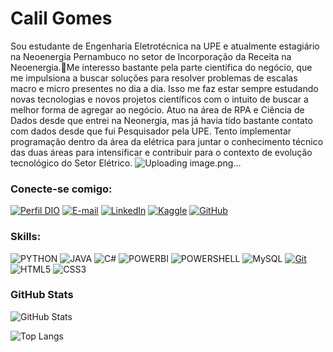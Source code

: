 # Calil Gomes
Sou estudante de Engenharia Eletrotécnica na UPE e atualmente estagiário na Neoenergia Pernambuco no setor de Incorporação da Receita na Neoenergia.Me interesso bastante pela parte científica do negócio, que me impulsiona a buscar soluções para resolver problemas de escalas macro e micro presentes no dia a dia.
Isso me faz estar sempre estudando novas tecnologias e novos projetos científicos com o intuito de buscar a melhor forma de agregar ao negócio.
Atuo na área de RPA e Ciência de Dados desde que entrei na Neonergia, mas já havia tido bastante contato com dados desde que fui Pesquisador pela UPE.
Tento implementar programação dentro da área da elétrica para juntar o conhecimento técnico das duas áreas para intensificar e contribuir para o contexto de evolução tecnológico do Setor Elétrico. ![Uploading image.png…]()

### Conecte-se comigo:
[![Perfil DIO](https://img.shields.io/badge/-Digital%20Innovation%20One-000?style=for-the-badge&logo=DIO&logoColor=30A3DC)](https://web.dio.me/users/calilcgomes/)
[![E-mail](https://img.shields.io/badge/-Email-000?style=for-the-badge&logo=microsoft-outlook&logoColor=E94D5F)](mailto:ccmg@poli.br)
[![LinkedIn](https://img.shields.io/badge/-LinkedIn-000?style=for-the-badge&logo=linkedin&logoColor=30A3DC)](https://www.linkedin.com/in/calil-cavalcante-ba0872182/)
[![Kaggle](https://img.shields.io/badge/-Kaggle-000?style=for-the-badge&logo=Kaggle&logoColor=30A3DC)](https://www.kaggle.com/calilcavalcantemuniz)
[![GitHub](https://img.shields.io/badge/GitHub-000?style=for-the-badge&logo=github&logoColor=30A3DC)](https://docs.github.com/)

### Skills:
![PYTHON](https://img.shields.io/badge/-Python-000?style=for-the-badge&logo=Python&logoColor=30A3DC)
![JAVA](https://img.shields.io/badge/-java-000?style=for-the-badge&logo=JAVA&logoColor=30A3DC)
![C#](https://img.shields.io/badge/-C%23-000?style=for-the-badge&logo=c%20sharp&logoColor=30A3DC)
![POWERBI](https://img.shields.io/badge/-PowerBi-000?style=for-the-badge&logo=Power%20Bi)
![POWERSHELL](https://img.shields.io/badge/-powershell-000?style=for-the-badge&logo=POWERSHELL)
![MySQL](https://img.shields.io/badge/-Mysql-000?style=for-the-badge&logo=MySQL&logoColor=30A3DC)
[![Git](https://img.shields.io/badge/Git-000?style=for-the-badge&logo=git&logoColor=E94D5F)](https://git-scm.com/doc) 
![HTML5](https://img.shields.io/badge/HTML-000?style=for-the-badge&logo=html5&logoColor=30A3DC)
![CSS3](https://img.shields.io/badge/CSS3-000?style=for-the-badge&logo=css3&logoColor=E94D5F)

### GitHub Stats
![GitHub Stats](https://github-readme-stats.vercel.app/api?username=Caloka&theme=transparent&bg_color=000&border_color=c35124&show_icons=true&icon_color=c35124&title_color=c35124&text_color=FFF)

![Top Langs](https://github-readme-stats-git-masterrstaa-rickstaa.vercel.app/api/top-langs/?username=Caloka&bg_color=000&border_color=c35124&title_color=c35124&text_color=FFF)
